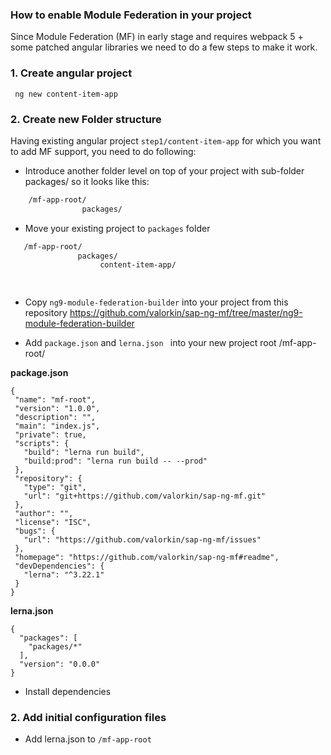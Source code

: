 ### How to enable Module Federation in your project

Since Module Federation (MF) in early stage and requires webpack 5 + some patched angular libraries 
we need to do a few steps to make it work.


### 1. Create angular project

```
 ng new content-item-app
```


### 2. Create new Folder structure

Having existing angular project `step1/content-item-app` for which you want to add MF support, you 
need to do following:

 - Introduce another folder level on top of your project with sub-folder packages/ so it looks like this:
 
 ```html
     /mf-app-root/                
                 packages/


```
 - Move your existing project to `packages` folder
 
 
```html
   /mf-app-root/                
               packages/
                    content-item-app/
                      



```   

 - Copy `ng9-module-federation-builder` into your project from this repository https://github.com/valorkin/sap-ng-mf/tree/master/ng9-module-federation-builder
 
 - Add `package.json` and `lerna.json ` into your new project root   /mf-app-root/ 
 
 **package.json**
 ```
{
  "name": "mf-root",
  "version": "1.0.0",
  "description": "",
  "main": "index.js",
  "private": true,
  "scripts": {
    "build": "lerna run build",
    "build:prod": "lerna run build -- --prod"
  },
  "repository": {
    "type": "git",
    "url": "git+https://github.com/valorkin/sap-ng-mf.git"
  },
  "author": "",
  "license": "ISC",
  "bugs": {
    "url": "https://github.com/valorkin/sap-ng-mf/issues"
  },
  "homepage": "https://github.com/valorkin/sap-ng-mf#readme",
  "devDependencies": {
    "lerna": "^3.22.1"
  }
}
```

 **lerna.json**

```
{
  "packages": [
    "packages/*"
  ],
  "version": "0.0.0"
}

```

- Install dependencies


### 2. Add initial configuration files

 - Add lerna.json to `/mf-app-root`
                    
 
   
   


